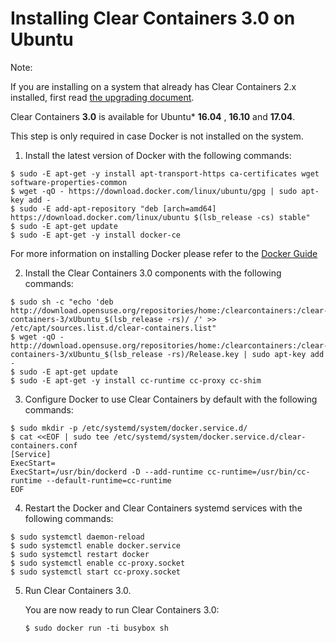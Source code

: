 # Installing Clear Containers 3.0 on Ubuntu

Note:

If you are installing on a system that already has Clear Containers 2.x
installed, first read [the upgrading document](upgrading.md).

Clear Containers **3.0** is available for Ubuntu\* **16.04** , **16.10** and **17.04**.

This step is only required in case Docker is not installed on the system.
1. Install the latest version of Docker with the following commands:

```
$ sudo -E apt-get -y install apt-transport-https ca-certificates wget software-properties-common
$ wget -qO - https://download.docker.com/linux/ubuntu/gpg | sudo apt-key add -
$ sudo -E add-apt-repository "deb [arch=amd64] https://download.docker.com/linux/ubuntu $(lsb_release -cs) stable"
$ sudo -E apt-get update
$ sudo -E apt-get -y install docker-ce
```

For more information on installing Docker please refer to the
[Docker Guide](https://docs.docker.com/engine/installation/linux/ubuntu)

2. Install the Clear Containers 3.0 components with the following commands:

```
$ sudo sh -c "echo 'deb http://download.opensuse.org/repositories/home:/clearcontainers:/clear-containers-3/xUbuntu_$(lsb_release -rs)/ /' >> /etc/apt/sources.list.d/clear-containers.list"
$ wget -qO - http://download.opensuse.org/repositories/home:/clearcontainers:/clear-containers-3/xUbuntu_$(lsb_release -rs)/Release.key | sudo apt-key add -
$ sudo -E apt-get update
$ sudo -E apt-get -y install cc-runtime cc-proxy cc-shim
```

3. Configure Docker to use Clear Containers by default with the following commands:

```
$ sudo mkdir -p /etc/systemd/system/docker.service.d/
$ cat <<EOF | sudo tee /etc/systemd/system/docker.service.d/clear-containers.conf
[Service]
ExecStart=
ExecStart=/usr/bin/dockerd -D --add-runtime cc-runtime=/usr/bin/cc-runtime --default-runtime=cc-runtime
EOF
```

4. Restart the Docker and Clear Containers systemd services with the following commands:

```
$ sudo systemctl daemon-reload
$ sudo systemctl enable docker.service
$ sudo systemctl restart docker
$ sudo systemctl enable cc-proxy.socket
$ sudo systemctl start cc-proxy.socket
```

5. Run Clear Containers 3.0.

   You are now ready to run Clear Containers 3.0:

   ```
   $ sudo docker run -ti busybox sh
   ```
